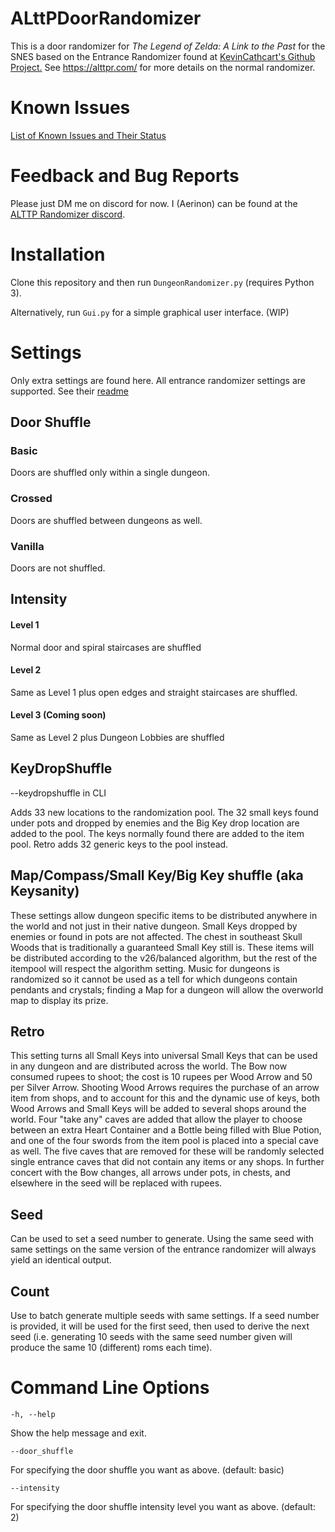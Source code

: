 # ALttPDoorRandomizer

This is a door randomizer for _The Legend of Zelda: A Link to the Past_ for the SNES
based on the Entrance Randomizer found at [KevinCathcart's Github Project.](https://github.com/KevinCathcart/ALttPEntranceRandomizer)
See https://alttpr.com/ for more details on the normal randomizer.

# Known Issues

[List of Known Issues and Their Status](https://docs.google.com/document/d/1Bk-m-QRvH5iF60ndptKYgyaV7P93D3TiG8xmdxp_bdQ/edit?usp=sharing)

# Feedback and Bug Reports

Please just DM me on discord for now. I (Aerinon) can be found at the [ALTTP Randomizer discord](https://discordapp.com/invite/alttprandomizer).

# Installation

Clone this repository and then run ```DungeonRandomizer.py``` (requires Python 3).

Alternatively, run ```Gui.py``` for a simple graphical user interface. (WIP)

# Settings

Only extra settings are found here. All entrance randomizer settings are supported. See their [readme](https://github.com/KevinCathcart/ALttPEntranceRandomizer/blob/master/README.md)

## Door Shuffle

### Basic

Doors are shuffled only within a single dungeon.

### Crossed

Doors are shuffled between dungeons as well.

### Vanilla

Doors are not shuffled.

## Intensity

#### Level 1
Normal door and spiral staircases are shuffled
#### Level 2
Same as Level 1 plus open edges and straight staircases are shuffled.
#### Level 3 (Coming soon)
Same as Level 2 plus Dungeon Lobbies are shuffled

## KeyDropShuffle

--keydropshuffle in CLI

Adds 33 new locations to the randomization pool. The 32 small keys found under pots and dropped by enemies and the Big
Key drop location are added to the pool. The keys normally found there are added to the item pool. Retro adds 
32 generic keys to the pool instead.


## Map/Compass/Small Key/Big Key shuffle (aka Keysanity)

These settings allow dungeon specific items to be distributed anywhere in the world and not just in their native dungeon.
Small Keys dropped by enemies or found in pots are not affected. The chest in southeast Skull Woods that is traditionally
a guaranteed Small Key still is. These items will be distributed according to the v26/balanced algorithm, but the rest
of the itempool will respect the algorithm setting. Music for dungeons is randomized so it cannot be used as a tell
for which dungeons contain pendants and crystals; finding a Map for a dungeon will allow the overworld map to display its prize.

## Retro

This setting turns all Small Keys into universal Small Keys that can be used in any dungeon and are distributed across the world.
The Bow now consumed rupees to shoot; the cost is 10 rupees per Wood Arrow and 50 per Silver Arrow. Shooting Wood Arrows requires
the purchase of an arrow item from shops, and to account for this and the dynamic use of keys, both Wood Arrows and Small Keys will
be added to several shops around the world. Four "take any" caves are added that allow the player to choose between an extra Heart
Container and a Bottle being filled with Blue Potion, and one of the four swords from the item pool is placed into a special cave as
well. The five caves that are removed for these will be randomly selected single entrance caves that did not contain any items or any shops.
In further concert with the Bow changes, all arrows under pots, in chests, and elsewhere in the seed will be replaced with rupees.

## Seed

Can be used to set a seed number to generate. Using the same seed with same settings on the same version of the entrance randomizer will always yield an identical output.

## Count

Use to batch generate multiple seeds with same settings. If a seed number is provided, it will be used for the first seed, then used to derive the next seed (i.e. generating 10 seeds with the same seed number given will produce the same 10 (different) roms each time).

# Command Line Options

```
-h, --help            
```

Show the help message and exit.

```
--door_shuffle      
```

For specifying the door shuffle you want as above. (default: basic)

```
--intensity      
```

For specifying the door shuffle intensity level you want as above. (default: 2)
